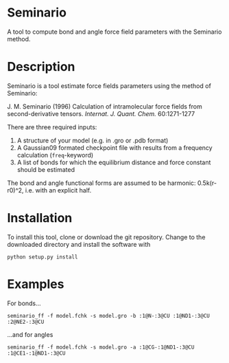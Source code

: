 Seminario
=========

A tool to compute bond and angle force field parameters with the Seminario method.

Description
===========
Seminario is a tool estimate force fields parameters using the method of Seminario:

J. M. Seminario (1996) Calculation of intramolecular force fields from second-derivative tensors. *Internat. J. Quant. Chem.* 60:1271-1277

There are three required inputs:
1. A structure of your model (e.g. in .gro or .pdb format)
2. A Gaussian09 formated checkpoint file with results from a frequency calculation (`freq`-keyword)
3. A list of bonds for which the equilibrium distance and force constant should be estimated

The bond and angle functional forms are assumed to be harmonic: 0.5k(r-r0)^2, i.e.
with an explicit half.

Installation
============
To install this tool, clone or download the git repository. Change to the downloaded directory and install the software with

```
python setup.py install
```

Examples
========

For bonds...

```
seminario_ff -f model.fchk -s model.gro -b :1@N-:3@CU :1@ND1-:3@CU :2@NE2-:3@CU
```

...and for angles

```
seminario_ff -f model.fchk -s model.gro -a :1@CG-:1@ND1-:3@CU :1@CE1-:1@ND1-:3@CU
```
